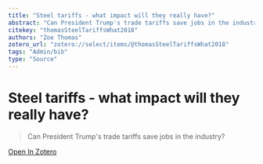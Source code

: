 ```yaml
---
title: "Steel tariffs - what impact will they really have?"
abstract: "Can President Trump's trade tariffs save jobs in the industry?"
citekey: "thomasSteelTariffsWhat2018"
authors: "Zoe Thomas"
zotero_url: "zotero://select/items/@thomasSteelTariffsWhat2018"
tags: "Admin/bib"
type: "Source"
---
```


# Steel tariffs - what impact will they really have? 
> Can President Trump's trade tariffs save jobs in the industry?

[Open In Zotero](zotero://select/items/@thomasSteelTariffsWhat2018)